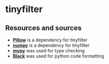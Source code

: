 # tinyfilter

## Resources and sources
<ul>
  <li><b><a href="https://pillow.readthedocs.io/en/stable/about.html">Pillow</a></b> is a dependency for tinyfilter</li>
  <li><b><a href="https://numpy.org/">numpy</a></b> is a dependency for tinyfilter</li>
  <li><b><a href="https://github.com/python/mypy">mypy</a></b> was used for type checking</li>
  <li><b><a href="https://github.com/psf/black">Black</a></b> was used for python code formatting</li>
</ul>

